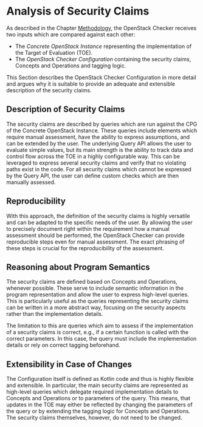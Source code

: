 # Analysis of Security Claims

As described in the Chapter [Methodology](./methodology.md), the OpenStack Checker receives two inputs which are compared against each other:

* The *Concrete OpenStack Instance* representing the implementation of the Target of Evaluation (TOE).
* The *OpenStack Checker Configuration* containing the security claims, Concepts and Operations and tagging logic.

This Section describes the OpenStack Checker Configuration in more detail and argues why it is suitable to provide an adequate and extensible description of the security claims.

## Description of Security Claims

The security claims are described by queries which are run against the CPG of the Concrete OpenStack Instance.
These queries include elements which require manual assessment, have the ability to express assumptions, and can be extended by the user.
The underlying Query API allows the user to evaluate simple values, but its main strength is the ability to track data and control flow across the TOE in a highly configurable way.
This can be leveraged to express several security claims and verify that no violating paths exist in the code.
For all security claims which cannot be expressed by the Query API, the user can define custom checks which are then manually assessed.

## Reproducibility

With this approach, the definition of the security claims is highly versatile and can be adapted to the specific needs of the user.
By allowing the user to precisely document right within the requirement how a manual assessment should be performed, the OpenStack Checker can provide reproducible steps even for manual assessment.
The exact phrasing of these steps is crucial for the reproducibility of the assessment.


## Reasoning about Program Semantics

The security claims are defined based on Concepts and Operations, whenever possible.
These serve to include semantic information in the program representation and allow the user to express high-level queries.
This is particularly useful as the queries representing the security claims can be written in a more abstract way, focusing on the security aspects rather than the implementation details.

The limitation to this are queries which aim to assess if the implementation of a security claims is correct, e.g., if a certain function is called with the correct parameters.
In this case, the query must include the implementation details or rely on correct tagging beforehand.

## Extensibility in Case of Changes

The Configuration itself is defined as Kotlin code and thus is highly flexible and extensible.
In particular, the main security claims are represented as high-level queries which delegate required implementation details to Concepts and Operations or to parameters of the query.
This means, that updates in the TOE may either be reflected by changing the parameters of the query or by extending the tagging logic for Concepts and Operations.
The security claims themselves, however, do not need to be changed.
